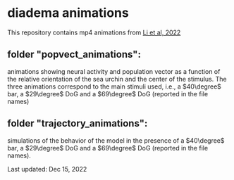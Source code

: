 # diadema animations

This repository contains mp4 animations from [Li et al, 2022](https://www.biorxiv.org/content/10.1101/2022.05.03.490537v1)

## folder "popvect_animations": 
animations showing neural activity and population vector as a function of the relative orientation of the sea urchin and the center of the stimulus.
The three animations correspond to the main stimuli used, i.e., a $40\degree$ bar, a $29\degree$ DoG and a $69\degree$ DoG (reported in the file names)

## folder "trajectory_animations":
simulations of the behavior of the model in the presence of a $40\degree$ bar, a $29\degree$ DoG and a $69\degree$ DoG (reported in the file names).

Last updated: Dec 15, 2022
